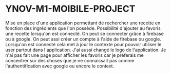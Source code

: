 # YNOV-M1-MOIBILE-PROJECT

Mise en place d'une application permettant de rechercher une recette en fonction des ingrédients que l'on possède. Possibilité d'ajouter au favoris une recette lorsqu'on est connecté. On peut se connecter grâce à firebase ou à google. On peut assi créer un compte à l'aide de firebase ou google. Lorsqu'on est connecté cela met à jour le contexte pour pouvoir utiliser le user partout dans l'application. J'ai aussi changé le logo de l'application. Je n'ai pas fait une page pour afficher les favoris car je préferais me concentrer sur des choses que je ne connaissait pas comme l'authentification avec google ou encore le context.

